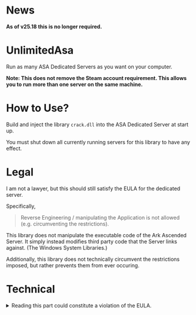 # News
**As of v25.18 this is no longer required.**

# UnlimitedAsa
Run as many ASA Dedicated Servers as you want on your computer.

**Note: This does not remove the Steam account requirement. This allows you to run more than one server on the same machine.**

# How to Use?
Build and inject the library `crack.dll` into the ASA Dedicated Server at start up.

You must shut down all currently running servers for this library to have any effect.

# Legal
I am not a lawyer, but this should still satisfy the EULA for the dedicated server.

Specifically, 
> Reverse Engineering / manipulating the Application is not allowed (e.g. circumventing the restrictions).

This library does not manipulate the executable code of the Ark Ascended Server. It simply instead modifies third party code that the Server links against. (The Windows System Libraries.)

Additionally, this library does not technically circumvent the restrictions imposed, but rather prevents them from ever occuring.

# Technical

<details>
  <summary>Reading this part could constitute a violation of the EULA.</summary>
  
  Inside the `UShooterEngine::Init` function we can see the following
  ```cpp
  if ( !GIsOfficialServer )
  {
    v6 = UGeneralProjectSettings::StaticClass();
    v7 = v6;
    if ( !v6->ClassDefaultObject )
      UClass::InternalCreateDefaultObjectWrapper(v6);
    p_OuterPrivate = (FGuid *)&v7->ClassDefaultObject[3].OuterPrivate;
    result.Data.AllocatorInstance.Data = 0i64;
    *(_QWORD *)&result.Data.ArrayNum = 0i64;
    FGuid::AppendString(p_OuterPrivate, &result, Digits);
    v9 = FWindowsPlatformProcess::UserTempDir();
    FString::ConcatCF((FString *)&Commandline.Data.ArrayNum, v9, &result);
    if ( result.Data.AllocatorInstance.Data )
      FMemory::Free(result.Data.AllocatorInstance.Data);
    v10 = IFileManager::Get();
    v11 = &InExpression;
    if ( LODWORD(Proc.Handle) )
      v11 = *(const FStructuredArchiveSlot **)&Commandline.Data.ArrayNum;
    if ( !v10->CreateFileWriter(v10, (const wchar_t *)v11, 0) )
    {
      GlobalLogSingleton = GetGlobalLogSingleton();
      FOutputDevice::Log(
        GlobalLogSingleton,
        L"ArkAscendedServer.exe already running. You can only run one dedicated server at a time. Shut down the running se"
         "rver if you wish to run a different one.");
      FWindowsPlatformApplicationMisc::RequestMinimize();
      FWindowsPlatformMisc::RequestExit(0);
    }
  ```
  What is happening here is that the game is loading a GUID from a blueprint, and then attempting to create/open a file located in the user's temporary files directory (`%temp%`).

  When it does this, it creates/opens the file with the `dwShareMode` parameter set to `0`.

  Upon looking at the documentation of `CreateFileW`, we can see a `dwShareMode` of `0` prevents all shared access to this file.
  https://learn.microsoft.com/en-us/windows/win32/api/fileapi/nf-fileapi-createfilew

  This means that when the second server boots, it is unable to get a valid handle to the file. 
  When this happens, the server logs the message that you are already running the server, and then closes the server.

  This patch resolves this by changing the `dwShareMode` parameter to `FILE_SHARE_READ | FILE_SHARE_WRITE | FILE_SHARE_DELETE` for this file when the server attempts to create/open it.
</details>
